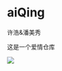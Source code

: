 # aiQing
许浩&amp;潘美秀

这是一个爱情仓库

![](https://cdn.jsdelivr.net/gh/geekHe-P/PicGo/article/20201127171537.png)